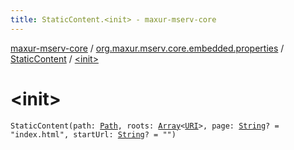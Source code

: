 ```yaml
---
title: StaticContent.<init> - maxur-mserv-core
---
```


[maxur-mserv-core](../../index.html) / [org.maxur.mserv.core.embedded.properties](../index.html) / [StaticContent](index.html) / [&lt;init&gt;](.)

# &lt;init&gt;

`StaticContent(path: `[`Path`](../-path/index.html)`, roots: `[`Array`](https://kotlinlang.org/api/latest/jvm/stdlib/kotlin/-array/index.html)`<`[`URI`](http://docs.oracle.com/javase/8/docs/api/java/net/URI.html)`>, page: `[`String`](https://kotlinlang.org/api/latest/jvm/stdlib/kotlin/-string/index.html)`? = "index.html", startUrl: `[`String`](https://kotlinlang.org/api/latest/jvm/stdlib/kotlin/-string/index.html)`? = "")`